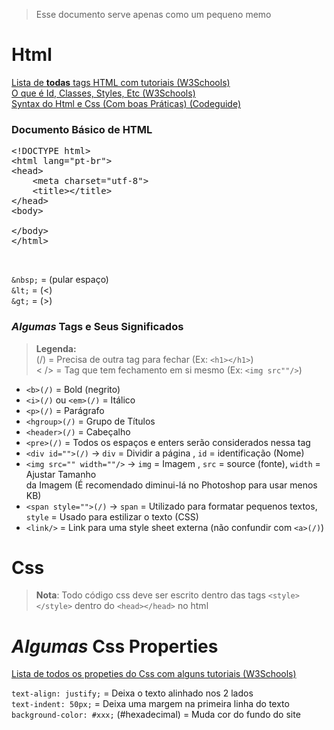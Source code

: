 > Esse documento serve apenas como um pequeno memo

# Html
[Lista de **todas** tags HTML com tutoriais (W3Schools)](https://www.w3schools.com/tags/default.asp)<br>
[O que é Id, Classes, Styles, Etc (W3Schools)](https://www.w3schools.com/Html/default.asp)<br>
[Syntax do Html e Css (Com boas Práticas) (Codeguide)](http://codeguide.co/#html)

### Documento Básico de HTML

<pre>&lt;!DOCTYPE html&gt; 
&lt;html lang="pt-br"&gt; 
&lt;head&gt; 
&nbsp;&nbsp;&nbsp;&nbsp;&lt;meta charset="utf-8"&gt; 
&nbsp;&nbsp;&nbsp;&nbsp;&lt;title&gt;&lt;/title&gt; 
&lt;/head&gt; 
&lt;body&gt;<br>
&lt;/body&gt; 
&lt;/html&gt; </pre><br>
`&nbsp;` = (pular espaço) <br>
`&lt;` = (<) <br>
`&gt;` = (>) <br>

### _Algumas_ Tags e Seus Significados
> **Legenda:** <br>(/) = Precisa de outra tag para fechar (Ex: `<h1></h1>`) <br><  /> = Tag que tem fechamento em si mesmo (Ex: `<img src""/>`) <br>

* `<b>(/)` = Bold (negrito)
* `<i>(/)` ou `<em>(/)` = Itálico
* `<p>(/)` = Parágrafo
* `<hgroup>(/)` = Grupo de Títulos
* `<header>(/)` = Cabeçalho
* `<pre>(/)` = Todos os espaços e enters serão considerados nessa tag
* `<div id="">(/)` &rarr; `div` = Dividir a página , `id` = identificação (Nome) 
* `<img src="" width=""/>` &rarr; `img` = Imagem , `src` = source (fonte), `width` = Ajustar Tamanho<br> da Imagem (É recomendado diminui-lá no Photoshop para usar menos KB)
* `<span style="">(/)` &rarr; `span` = Utilizado para formatar pequenos textos, `style` = Usado para estilizar o texto (CSS)
* `<link/>` = Link para uma style sheet externa (não confundir com `<a>(/)`)

# Css

> **Nota**: Todo código css deve ser escrito dentro das tags `<style></style>` dentro do `<head></head>` no html

# _Algumas_ Css Properties

[Lista de todos os propeties do Css com alguns tutoriais (W3Schools)](https://www.w3schools.com/cssref/default.asp)<br> 

`text-align: justify;` = Deixa o texto alinhado nos 2 lados<br>
`text-indent: 50px;` = Deixa uma margem na primeira linha do texto<br>
`background-color: #xxx;` (#hexadecimal) = Muda cor do fundo do site<br>

